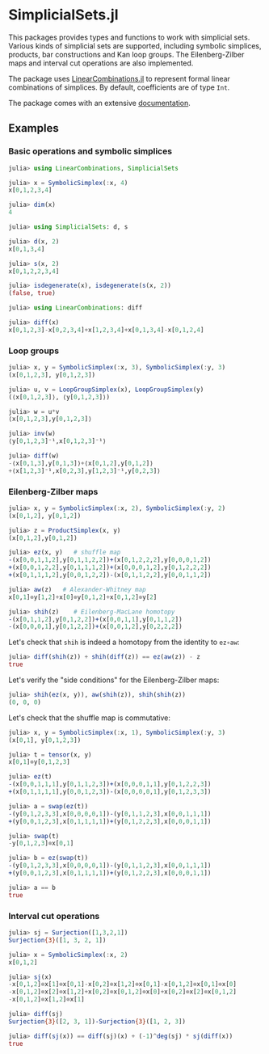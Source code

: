 # SimplicialSets.jl

This packages provides types and functions to work with simplicial sets. Various kinds
of simplicial sets are supported, including symbolic simplices, products,
bar constructions and Kan loop groups.
The Eilenberg-Zilber maps and interval cut operations are also implemented.

The package uses [LinearCombinations.jl](https://github.com/matthias314/LinearCombinations.jl)
to represent formal linear combinations of simplices. By default, coefficients are of type `Int`.

The package comes with an extensive [documentation](https://matthias314.github.io/SimplicialSets.jl/dev/).

## Examples

### Basic operations and symbolic simplices
```julia
julia> using LinearCombinations, SimplicialSets

julia> x = SymbolicSimplex(:x, 4)
x[0,1,2,3,4]

julia> dim(x)
4

julia> using SimplicialSets: d, s

julia> d(x, 2)
x[0,1,3,4]

julia> s(x, 2)
x[0,1,2,2,3,4]

julia> isdegenerate(x), isdegenerate(s(x, 2))
(false, true)

julia> using LinearCombinations: diff

julia> diff(x)
x[0,1,2,3]-x[0,2,3,4]+x[1,2,3,4]+x[0,1,3,4]-x[0,1,2,4]
```

### Loop groups
```julia
julia> x, y = SymbolicSimplex(:x, 3), SymbolicSimplex(:y, 3)
(x[0,1,2,3], y[0,1,2,3])

julia> u, v = LoopGroupSimplex(x), LoopGroupSimplex(y)
(⟨x[0,1,2,3]⟩, ⟨y[0,1,2,3]⟩)

julia> w = u*v
⟨x[0,1,2,3],y[0,1,2,3]⟩

julia> inv(w)
⟨y[0,1,2,3]⁻¹,x[0,1,2,3]⁻¹⟩

julia> diff(w)
-⟨x[0,1,3],y[0,1,3]⟩+⟨x[0,1,2],y[0,1,2]⟩
+⟨x[1,2,3]⁻¹,x[0,2,3],y[1,2,3]⁻¹,y[0,2,3]⟩
```

### Eilenberg-Zilber maps
```julia
julia> x, y = SymbolicSimplex(:x, 2), SymbolicSimplex(:y, 2)
(x[0,1,2], y[0,1,2])

julia> z = ProductSimplex(x, y)
(x[0,1,2],y[0,1,2])

julia> ez(x, y)   # shuffle map
-(x[0,0,1,1,2],y[0,1,1,2,2])+(x[0,1,2,2,2],y[0,0,0,1,2])
+(x[0,0,1,2,2],y[0,1,1,1,2])+(x[0,0,0,1,2],y[0,1,2,2,2])
+(x[0,1,1,1,2],y[0,0,1,2,2])-(x[0,1,1,2,2],y[0,0,1,1,2])

julia> aw(z)   # Alexander-Whitney map
x[0,1]⊗y[1,2]+x[0]⊗y[0,1,2]+x[0,1,2]⊗y[2]

julia> shih(z)    # Eilenberg-MacLane homotopy
-(x[0,1,1,2],y[0,1,2,2])+(x[0,0,1,1],y[0,1,1,2])
-(x[0,0,0,1],y[0,1,2,2])+(x[0,0,1,2],y[0,2,2,2])
```
Let's check that `shih` is indeed a homotopy from the identity to `ez∘aw`:
```julia
julia> diff(shih(z)) + shih(diff(z)) == ez(aw(z)) - z
true
```
Let's verify the "side conditions" for the Eilenberg-Zilber maps:
```julia
julia> shih(ez(x, y)), aw(shih(z)), shih(shih(z))
(0, 0, 0)
```
Let's check that the shuffle map is commutative:
```julia
julia> x, y = SymbolicSimplex(:x, 1), SymbolicSimplex(:y, 3)
(x[0,1], y[0,1,2,3])

julia> t = tensor(x, y)
x[0,1]⊗y[0,1,2,3]

julia> ez(t)
-(x[0,0,1,1,1],y[0,1,1,2,3])+(x[0,0,0,1,1],y[0,1,2,2,3])
+(x[0,1,1,1,1],y[0,0,1,2,3])-(x[0,0,0,0,1],y[0,1,2,3,3])

julia> a = swap(ez(t))
-(y[0,1,2,3,3],x[0,0,0,0,1])-(y[0,1,1,2,3],x[0,0,1,1,1])
+(y[0,0,1,2,3],x[0,1,1,1,1])+(y[0,1,2,2,3],x[0,0,0,1,1])

julia> swap(t)
-y[0,1,2,3]⊗x[0,1]

julia> b = ez(swap(t))
-(y[0,1,2,3,3],x[0,0,0,0,1])-(y[0,1,1,2,3],x[0,0,1,1,1])
+(y[0,0,1,2,3],x[0,1,1,1,1])+(y[0,1,2,2,3],x[0,0,0,1,1])

julia> a == b
true
```

### Interval cut operations
```julia
julia> sj = Surjection([1,3,2,1])
Surjection{3}([1, 3, 2, 1])

julia> x = SymbolicSimplex(:x, 2)
x[0,1,2]

julia> sj(x)
-x[0,1,2]⊗x[1]⊗x[0,1]-x[0,2]⊗x[1,2]⊗x[0,1]-x[0,1,2]⊗x[0,1]⊗x[0]
-x[0,1,2]⊗x[2]⊗x[1,2]+x[0,2]⊗x[0,1,2]⊗x[0]+x[0,2]⊗x[2]⊗x[0,1,2]
-x[0,1,2]⊗x[1,2]⊗x[1]

julia> diff(sj)
Surjection{3}([2, 3, 1])-Surjection{3}([1, 2, 3])

julia> diff(sj(x)) == diff(sj)(x) + (-1)^deg(sj) * sj(diff(x))
true
```
